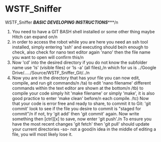 # WSTF_Sniffer
WSTF_Sniffer
*********BASIC DEVELOPING INSTRUCTIONS************/n
1) You need to have a GIT BASH shell installed or some other thing maybe Hitch can expand on/n
2) in order to access the robot while you are here you need an ssh tool installed, simply entering 'ssh' and executing should be/n 
   enough to check, also check for nano text editor again 'nano' then the file name you want to open will confirm this/n
3) Now 'cd' into the desired directory if you do not know the subfolder name use 'ls' (visible files) or 'ls -a' (all files),/n 
   which for us is ../Google Drive/...../Source/WSTF_Sniffer_Git/../n
4) Now you are in the directory that has your file you can now edit, compile, and run git commands/n
     /ta) to edit 'nano filename' different commands within the text editor are shown at the bottom/n
     /tb) to compile your code simply hit 'make filename' or simply 'make', it is also good practice to enter 'make clean' before/n 
        each compile. 
     /tc) Now that your code is error free and ready to share, to commit it to Git: 'git commit' look to see if the file you desire to commit is "staged for commit"/n
            if not, try 'git add' then 'git commit' again. Now write something then [ctrl][x] to save, now enter 'git push'./n
To ensure you have the most recent changes 'git fetch' then 'git pull' should update your current directories -so- not a good/n 
idea in the middle of editing a file, you will most likely lose it.

